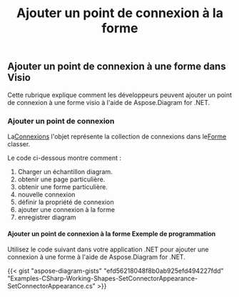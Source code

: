 ﻿---
title: Ajouter un point de connexion à la forme
type: docs
weight: 70
url: /fr/net/add-connection-point-to-shape/
description: Cette section explique comment ajouter un point de connexion à une forme visio avec Aspose.Diagram.
---
## **Ajouter un point de connexion à une forme dans Visio**
Cette rubrique explique comment les développeurs peuvent ajouter un point de connexion à une forme visio à l'aide de Aspose.Diagram for .NET.
### **Ajouter un point de connexion**
 La[Connexions](https://reference.aspose.com/diagram/net/aspose.diagram/shape/properties/connections) l'objet représente la collection de connexions dans le[Forme](http://www.aspose.com/api/net/diagram/aspose.diagram/shape) classer.

Le code ci-dessous montre comment :

1. Charger un échantillon diagram.
1. obtenir une page particulière.
1. obtenir une forme particulière.
1. nouvelle connexion
1.  définir la propriété de connexion
1. ajouter une connexion à la forme
1. enregistrer diagram
#### **Ajouter un point de connexion à la forme Exemple de programmation**
Utilisez le code suivant dans votre application .NET pour ajouter une connexion à une forme à l'aide de Aspose.Diagram for .NET.

{{< gist "aspose-diagram-gists" "efd56218048f8b0ab925efd494227fdd" "Examples-CSharp-Working-Shapes-SetConnectorAppearance-SetConnectorAppearance.cs" >}}
